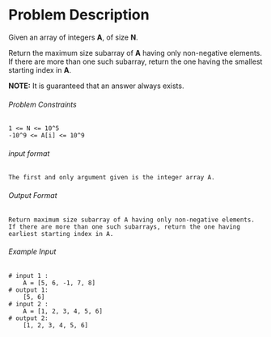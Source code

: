 # Problem Description

Given an array of integers **A**, of size **N**.

Return the maximum size subarray of **A** having only non-negative elements. If there are more than one such subarray, return the one having the smallest starting index in **A**.

**NOTE:** It is guaranteed that an answer always exists.

###### Problem Constraints

```
1 <= N <= 10^5
-10^9 <= A[i] <= 10^9
```

###### input format

``` 
The first and only argument given is the integer array A.
```

###### Output Format

```
Return maximum size subarray of A having only non-negative elements. If there are more than one such subarrays, return the one having earliest starting index in A.
```

###### Example Input

```
# input 1 : 
    A = [5, 6, -1, 7, 8]
# output 1: 
    [5, 6]
# input 2 : 
    A = [1, 2, 3, 4, 5, 6]
# output 2: 
    [1, 2, 3, 4, 5, 6]
```
